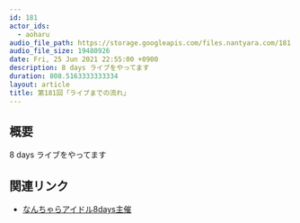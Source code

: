 ```yaml
---
id: 181
actor_ids:
  - aoharu
audio_file_path: https://storage.googleapis.com/files.nantyara.com/181.mp3
audio_file_size: 19480926
date: Fri, 25 Jun 2021 22:55:00 +0900
description: 8 days ライブをやってます
duration: 808.5163333333334
layout: article
title: 第181回「ライブまでの流れ」
---
```

## 概要

8 days ライブをやってます

## 関連リンク

* [なんちゃらアイドル8days主催](https://twitter.com/nantyaraidol/status/1406346168322297856)

